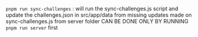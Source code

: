 `pnpm run sync-challenges` : will run the sync-challenges.js script and update the challenges.json in src/app/data from missing updates made on sync-challenges.js from server folder 
CAN BE DONE ONLY BY RUNNING 
`pnpm run server` first